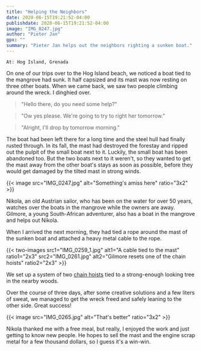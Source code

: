 ```yaml
---
title: "Helping the Neighbors"
date: 2020-06-15T19:21:52-04:00
publishdate: 2020-06-15T19:21:52-04:00
image: "IMG_0247.jpg"
author: "Pieter Jan"
gpx: ""
summary: "Pieter Jan helps out the neighbors righting a sunken boat."
---
```


`At: Hog Island, Grenada`

On one of our trips over to the Hog Island beach, we noticed a boat tied to the mangrove had sunk. It half capsized and its mast was now resting on three other boats. When we came back, we saw two people climbing around the wreck. I dinghied over.

> "Hello there, do you need some help?"

> "Ow yes please. We're going to try to right her tomorrow."

> "Alright, I'll drop by tomorrow morning."

The boat had been left there for a long time and the steel hull had finally rusted through. In its fall, the mast had destroyed the forestay and ripped out the pulpit of the small boat next to it. Luckily, the small boat has been abandoned too. But the two boats next to it weren't, so they wanted to get the mast away from the other boat's stays as soon as possible, before they would get damaged by the tilted mast in strong winds.

{{< image src="IMG_0247.jpg" alt="Something's amiss here" ratio="3x2" >}}

Nikola, an old Austrian sailor, who has been on the water for over 50 years, watches over the boats in the mangrove while the owners are away. Gilmore, a young South-African adventurer, also has a boat in the mangrove and helps out Nikola.

When I arrived the next morning, they had tied a rope around the mast of the sunken boat and attached a heavy metal cable to the rope.

{{< two-images src1="IMG_0259_1.jpg" alt1="A cable tied to the mast" ratio1="2x3" src2="IMG_0261.jpg" alt2="Gilmore resets one of the chain hoists" ratio2="2x3" >}}

We set up a system of two [chain hoists](https://www.knockoutengine.com/how-a-manual-chain-hoist-works/) tied to a strong-enough looking tree in the nearby woods.

Over the course of three days, after some creative solutions and a few liters of sweat, we managed to get the wreck freed and safely leaning to the other side. Great success!

{{< image src="IMG_0265.jpg" alt="That's better" ratio="3x2" >}}

Nikola thanked me with a free meal, but really, I enjoyed the work and just getting to know new people. He hopes to sell the mast and the engine scrap metal for a few thousand dollars, so I guess it's a win-win.
